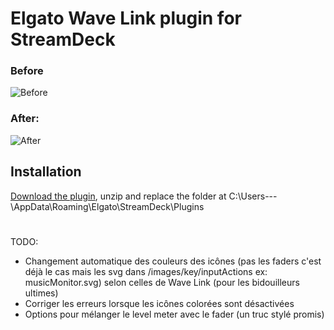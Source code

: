 # Elgato Wave Link plugin for StreamDeck
### Before
![Before](https://cdn.discordapp.com/attachments/1227619225787433052/1227620555805691904/image.png?ex=662911bc&is=66169cbc&hm=efff33f5c13552b47dfd8aa083c3d47d510fb7e0de6935ac483c35aea6cab994&)

### After:
![After](https://cdn.discordapp.com/attachments/1227619225787433052/1227692831150313543/image.png?ex=6629550c&is=6616e00c&hm=d32dc2b5b08ce36e7ac9ca32668f4e282644bb3311d7792c00bc426ebf1015d9&)

## Installation

[Download the plugin](https://github.com/Nevylish/com.elgato.wavelink.sdPlugin/archive/refs/heads/main.zip), unzip and replace the folder at C:\Users\---\AppData\Roaming\Elgato\StreamDeck\Plugins

#
TODO: 
 - Changement automatique des couleurs des icônes (pas les faders c'est déjà le cas mais les svg dans /images/key/inputActions ex: musicMonitor.svg) selon celles de Wave Link (pour les bidouilleurs ultimes)
 - Corriger les erreurs lorsque les icônes colorées sont désactivées 
 - Options pour mélanger le level meter avec le fader (un truc stylé promis)